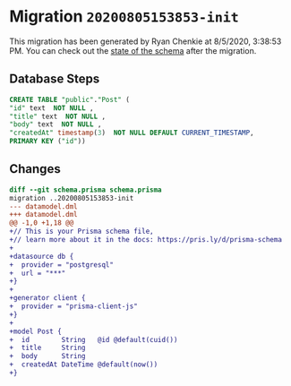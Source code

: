 # Migration `20200805153853-init`

This migration has been generated by Ryan Chenkie at 8/5/2020, 3:38:53 PM.
You can check out the [state of the schema](./schema.prisma) after the migration.

## Database Steps

```sql
CREATE TABLE "public"."Post" (
"id" text  NOT NULL ,
"title" text  NOT NULL ,
"body" text  NOT NULL ,
"createdAt" timestamp(3)  NOT NULL DEFAULT CURRENT_TIMESTAMP,
PRIMARY KEY ("id"))
```

## Changes

```diff
diff --git schema.prisma schema.prisma
migration ..20200805153853-init
--- datamodel.dml
+++ datamodel.dml
@@ -1,0 +1,18 @@
+// This is your Prisma schema file,
+// learn more about it in the docs: https://pris.ly/d/prisma-schema
+
+datasource db {
+  provider = "postgresql"
+  url = "***"
+}
+
+generator client {
+  provider = "prisma-client-js"
+}
+
+model Post {
+  id        String   @id @default(cuid())
+  title     String
+  body      String
+  createdAt DateTime @default(now())
+}
```


